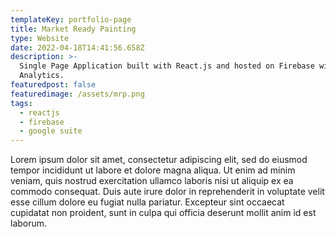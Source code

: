 ```yaml
---
templateKey: portfolio-page
title: Market Ready Painting
type: Website
date: 2022-04-18T14:41:56.658Z
description: >-
  Single Page Application built with React.js and hosted on Firebase with Google
  Analytics.
featuredpost: false
featuredimage: /assets/mrp.png
tags:
  - reactjs
  - firebase
  - google suite
---
```

Lorem ipsum dolor sit amet, consectetur adipiscing elit, sed do eiusmod tempor incididunt ut labore et dolore magna aliqua. Ut enim ad minim veniam, quis nostrud exercitation ullamco laboris nisi ut aliquip ex ea commodo consequat. Duis aute irure dolor in reprehenderit in voluptate velit esse cillum dolore eu fugiat nulla pariatur. Excepteur sint occaecat cupidatat non proident, sunt in culpa qui officia deserunt mollit anim id est laborum.
